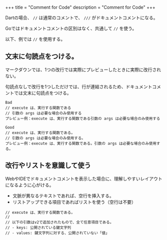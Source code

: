 +++
title = "Comment for Code"
description = "Comment for Code"
+++

Dartの場合、 `//` は通常のコメントで、 `///` がドキュメントコメントになる。

Goではドキュメントコメントの区別はなく、共通して `//` を使う。

以下、例では `//` を使用する。

## 文末に句読点をつける。
マークダウンでは、1つの改行では実際にプレビューしたときに実際に改行されない。

句読点なしで改行を1つしただけでは、行が連結されるため、ドキュメントコメントでは文末に句読点をつける。

```
Bad
// execute は、実行する関数である
// 引数の args は必要な場合のみ使用する
プレビュー例：execute は、実行する関数である引数の args は必要な場合のみ使用する

Good
// execute は、実行する関数である。
// 引数の args は必要な場合のみ使用する。
プレビュー例：execute は、実行する関数である。引数の args は必要な場合のみ使用する。
```

## 改行やリストを意識して使う
WebやIDEでドキュメントコメントを表示した場合に、理解しやすいレイアウトになるように心がける。
- 文脈が異なるテキストであれば、空行を挿入する。
- リストアップできる項目であればリストを使う（空行は不要）

```
// execute は、実行する関数である。
//
// 以下の引数はv2で追加されたもので、全て任意項目である。
// - keys: 公開されている鍵文字列
// - values: 鍵文字列に対する、公開されていない「値」
```